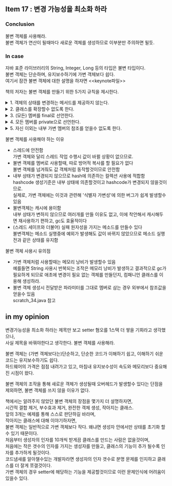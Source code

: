 ## Item 17 : 변경 가능성을 최소화 하라
### Conclusion
불변 객체를 사용해라.  
불변 객체가 연산이 될때마다 새로운 객체를 생성하므로 이부분만 주의하면 될듯.

### In case
자바 표준 라이브러리의 String, Integer, Long 등의 타입은 불변 타입이다.  
불변 객체는 단순하며, 유지보수하기에 가변 객체보다 쉽다.  
여기서 잠깐 불변 객체에 대한 설명을 하자면 <<keynote파일>>  

책의 저자는 불변 객체를 만들기 위한 5가지 규칙을 제시한다.  
<details>
<summary>1. 객체의 상태를 변경하는 메서드를 제공하지 않는다.</summary>
자신의 상태(멤버 변수)를 변경하는 메서드를 제공하지 말라는 이야기다.  

상태를 변경해야 할때는(타입의 리턴이 필요할땐) 새로운 객체를 만들어 되돌려 줘야한다.  
</details>
<details>
<summary>2. 클래스를 확장할수 없도록 한다.</summary>
불변 객체를 상속할수 있게 만들면, 서브 타입이 불변함의 계약을 깨트릴수가 있다.  

자세한건 scratch_32.java 참고  
</details>
<details>
<summary>3. (모든) 멤버를 final로 선언한다.</summary>
멤버를 final로 선언함으로 내부 상태 변경을 막는다.  

물론 final로 선언했다고 해서 해당 객체의 상태 변경을 완전히 막을수 있는것은 아니므로 주의 해야한다.  
scratch_33.java 참고  
</details>
<details>
<summary>4. 모든 멤버를 private으로 선언한다.</summary>
클라이언트가 멤버를 직접 사용하지 못하게 해야함.  

final 선언만으로는 완벽하게 불변함을 보장할수 없음.  
</details>
<details>
<summary>5. 자신 이외는 내부 가변 멤버의 참조를 얻을수 없도록 한다.</summary>
내부 가변 객체의 참조를 넘길경우 클라이언트가 직접 사용하게 되므로 불변함을 보장할수 없음.  

scratch_33.java, scratch_34.java 참고  
</details>



불변 객체를 사용해야 하는 이유  
- 스레드에 안전함  
    가변 객체와 달리 스레드 작업 수행시 값이 바뀔 상황이 없으므로.  
- 불변 객체를 멤버로 사용할때, 따로 방어적 복사를 할 필요가 없다  
    불변 객체를 넘겨줘도 값 객체처럼 동작할것이므로 안전함  
- 내부 상태가 변경되지 않으므로 hash에 의존하는 컬렉션 사용에 적합함  
    hashcode 생성기준은 내부 상태에 의존할것이고 hashcode가 변경되지 않을것이므로.  
    실제로, 가변 객체에는 이것과 관련해 '식별자 가변성'에 의한 버그가 쉽게 발생할수 있음  
- 불변객체는 캐시에 용이함  
    내부 상태가 변하지 않으므로 여러개를 만들 이유도 없고, 이에 착안해서 캐시해두면 재사용하기 편하고, gc도 효율적이다  
- (스레드 세이프와 더불어) 실패 원자성을 가지는 메소드를 만들수 있다  
    불변객체는 메소드 실행중에 예외가 발생해도 값이 바뀌지 않았으므로 메소드 실행 전과 같은 상태를 유지함  

불변 객체 사용시 유의점
- 가변 객체처럼 사용할때는 메모리 낭비가 발생할수 있음  
    예를들면 String 사용시 반복되는 조작은 메모리 낭비가 발생하고 결과적으로 gc가 필요하게 되므로 애초에 변경이 필요 없는 객체를 만들던지, 컴패니언 클래스를 이용해 생성하라.
- 불변 객체 생성시 전달받은 파라미터를 그대로 멤버로 삼는 경우 외부에서 참조값을 얻을수 있음  
    scratch_34.java 참고  



## in my opinion
변경가능성을 최소화 하라는 제목만 보고 setter 혐오를 1스택 더 쌓을 기회라고 생각했으나,   
사실 제목을 바꿔야한다고 생각한다. 불변 객체를 사용해라.   

불변 객체는 (가변 객체보다는)단순하고, 단순한 코드가 이해하기 쉽고, 이해하기 쉬운 코드는 유지보수하기도 쉽다.  
하드웨어의 가격은 점점 내려가고 있고, 마침내 유지보수성이 속도와 메모리보다 중요해진 시점이 왔다.  

불변 객체의 조작을 통해 새로운 객체가 생성될때 오버헤드가 발생할수 있다는 단점을 제외하면, 불변 객체를 쓰지 않을 이유가 없다.  

책에서는 알려주지 않았던 불변 객체의 장점을 몇가지 더 설명하자면,   
시간적 결합 제거, 부수효과 제거, 완전한 객체 생성, 작아지는 클래스.  
앞의 3개는 예제를 통해 스스로 판단하길 바라며,   
작아지는 클래스에 대해 이야기하자면,  
불변 객체는 일반적으로 가변 객체보다 작다. 
왜냐면 생성자 안에서만 상태를 초기화 할수 있기 때문이다.  
처음부터 생성자의 인자를 10개씩 받게끔 클래스를 만드는 사람은 없을것이며,   
처음에는 작은 갯수의 인자를 가지는 생성자를 만들고, 클래스의 기능이 추가 될수록 인자를 추가하게 될것이다.  
코드냄새를 알아챌수있는 개발자라면 생성자의 인자 갯수로 분명 문제를 인지하고 클래스를 더 잘게 쪼갤것이다.  
가변 객체의 경우 setter에 해당하는 기능을 제공할것이므로 이런 문제인식에 어려움이 있을수 있다.  


